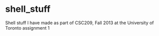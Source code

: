 shell_stuff
===========

Shell stuff I have made as part of CSC209, Fall 2013 at the University of Toronto assignment 1
